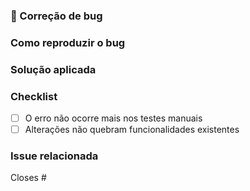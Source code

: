<!-- ADICIONE O TÍTULO DO SEU PR NO SEGUINTE PADRÃO: "[BUG] #Issue - Título da Issue"  -->
### 🐞 Correção de bug
<!-- Descreva claramente qual era o problema e como foi corrigido. -->


### Como reproduzir o bug
<!-- Passos para reproduzir o bug antes da correção (se aplicável). -->


### Solução aplicada
<!-- Explique o que foi feito para resolver o problema. -->


### Checklist

- [ ] O erro não ocorre mais nos testes manuais
- [ ] Alterações não quebram funcionalidades existentes

### Issue relacionada

Closes #